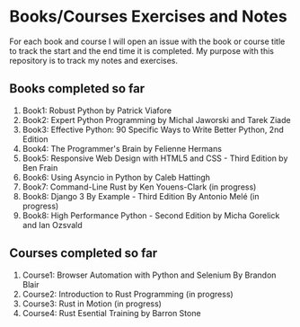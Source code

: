 # Books/Courses Exercises and Notes

For each book and course I will open an issue with the book or course title to track the start and the end time it is completed. My purpose with this repository is to
track my notes and exercises.

## Books completed so far

1. Book1: Robust Python by Patrick Viafore
2. Book2: Expert Python Programming by Michal Jaworski and Tarek Ziade
3. Book3: Effective Python: 90 Specific Ways to Write Better Python, 2nd Edition
4. Book4: The Programmer's Brain by Felienne Hermans
5. Book5: Responsive Web Design with HTML5 and CSS - Third Edition by Ben Frain
6. Book6: Using Asyncio in Python by Caleb Hattingh
7. Book7: Command-Line Rust by Ken Youens-Clark (in progress)
8. Book8: Django 3 By Example - Third Edition By Antonio Melé (in progress)
9. Book8: High Performance Python - Second Edition by Micha Gorelick and Ian Ozsvald

## Courses completed so far

1. Course1: Browser Automation with Python and Selenium By Brandon Blair
2. Course2: Introduction to Rust Programming (in progress)
3. Course3: Rust in Motion (in progress)
4. Course4: Rust Esential Training by Barron Stone
